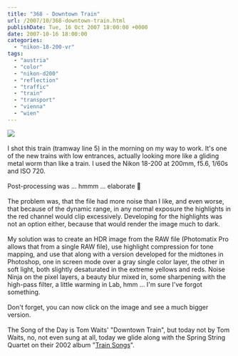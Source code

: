 ```yaml
---
title: "368 - Downtown Train"
url: /2007/10/368-downtown-train.html
publishDate: Tue, 16 Oct 2007 18:00:00 +0000
date: 2007-10-16 18:00:00
categories: 
  - "nikon-18-200-vr"
tags: 
  - "austria"
  - "color"
  - "nikon-d200"
  - "reflection"
  - "traffic"
  - "train"
  - "transport"
  - "vienna"
  - "wien"
---
```

<a href="https://d25zfm9zpd7gm5.cloudfront.net/1200x1200/2007/20071016_075629_ps_light_left.jpg" target="_blank"><img src="https://d25zfm9zpd7gm5.cloudfront.net/0600x0600/2007/20071016_075629_ps_light_left.jpg"/></a><br/><br/>I shot this train (tramway line 5) in the morning on my way to work. It's one of the new trains with low entrances, actually looking more like a gliding metal worm than like a train. I used the Nikon 18-200 at 200mm, f5.6, 1/60s and ISO 720. <br/><br/>Post-processing was ... hmmm ... elaborate 🙂<br/><br/>The problem was, that the file had more noise than I like, and even worse, that because of the dynamic range, in any normal exposure the highlights in the red channel would clip excessively. Developing for the highlights was not an option either, because that would render the image much to dark.<br/><br/>My solution was to create an HDR image from the RAW file (Photomatix Pro allows that from a single RAW file), use highlight compression for tone mapping, and use that along with a version developed for the midtones in Photoshop, one in screen mode over a gray single color layer, the other in soft light, both slightly desaturated in the extreme yellows and reds. Noise Ninja on the pixel layers, a beauty blur mixed in, some sharpening with the high-pass filter, a little warming in Lab, hmm ... I'm sure I've forgot something.<br/><br/>Don't forget, you can now click on the image and see a much bigger version.<br/><br/>The Song of the Day is Tom Waits' "Downtown Train", but today not by Tom Waits, no, not even sung at all, today we glide along with the Spring String Quartet on their 2002 album "<a href="http://www.amazon.com/gp/product/B000068QZH" target="_blank">Train Songs</a>".
